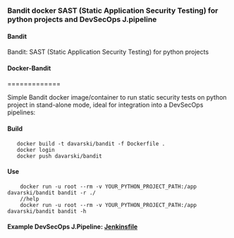 ### Bandit docker SAST (Static Application Security Testing) for python projects and DevSecOps J.pipeline


#### Bandit
Bandit: SAST (Static Application Security Testing) for python projects

#### Docker-Bandit
=============

Simple Bandit docker image/container to run static security tests on python project in stand-alone mode, ideal for integration into a DevSecOps pipelines: 

#### Build
```
   docker build -t davarski/bandit -f Dockerfile .
   docker login
   docker push davarski/bandit
```

#### Use
```
    docker run -u root --rm -v YOUR_PYTHON_PROJECT_PATH:/app davarski/bandit bandit -r ./
    //help
    docker run -u root --rm -v YOUR_PYTHON_PROJECT_PATH:/app davarski/bandit bandit -h
```
#### Example DevSecOps J.Pipeline: [Jenkinsfile](https://github.com/adavarski/docker-bandit/blob/master/Jenkinsfile-SAST-Bandit-PYTHON_PROJECT-example)
